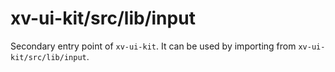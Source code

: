 # xv-ui-kit/src/lib/input

Secondary entry point of `xv-ui-kit`. It can be used by importing from `xv-ui-kit/src/lib/input`.
